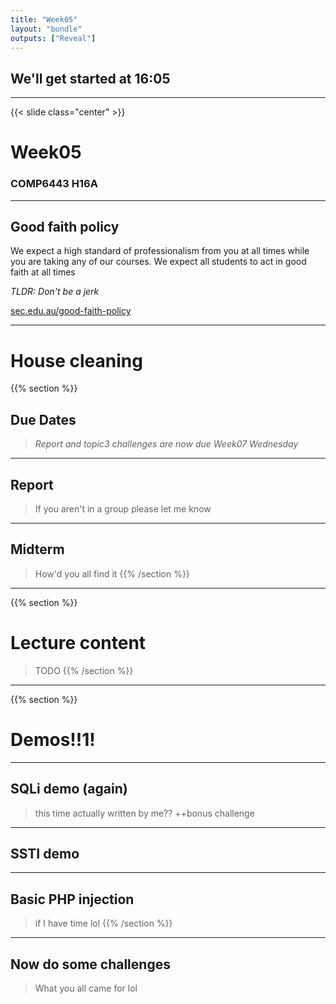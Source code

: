```yaml
---
title: "Week05"
layout: "bundle"
outputs: ["Reveal"]
---
```


## We'll get started at 16:05

---

{{< slide class="center" >}}
# Week05
### COMP6443 H16A 

---

## Good faith policy

We expect a high standard of professionalism from you at all times while you are taking any of our courses. We expect all students to act in good faith at all times

*TLDR: Don't be a jerk*

[sec.edu.au/good-faith-policy](https://sec.edu.au/good-faith-policy)

---

# House cleaning 
{{% section %}}

## Due Dates
> *Report and topic3 challenges are now due Week07 Wednesday*

---

## Report
> If you aren't in a group please let me know

---

## Midterm
> How'd you all find it
{{% /section %}}

---

{{% section %}}

# Lecture content
> TODO
{{% /section %}}

---

{{% section %}}
# Demos!!1!

---

## SQLi demo (again)
> this time actually written by me??
> \++bonus challenge

---

## SSTI demo

---

## Basic PHP injection
> if I have time lol
{{% /section %}}

---

## Now do some challenges
> What you all came for lol